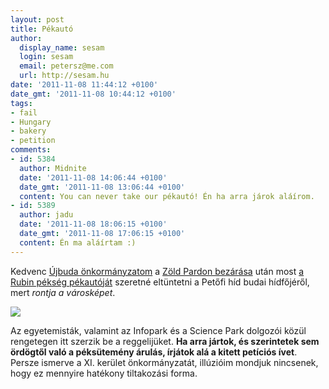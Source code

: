 ```yaml
---
layout: post
title: Pékautó
author:
  display_name: sesam
  login: sesam
  email: petersz@me.com
  url: http://sesam.hu
date: '2011-11-08 11:44:12 +0100'
date_gmt: '2011-11-08 10:44:12 +0100'
tags:
- fail
- Hungary
- bakery
- petition
comments:
- id: 5384
  author: Midnite
  date: '2011-11-08 14:06:44 +0100'
  date_gmt: '2011-11-08 13:06:44 +0100'
  content: You can never take our pékautó! Én ha arra járok aláírom.
- id: 5389
  author: jadu
  date: '2011-11-08 18:06:15 +0100'
  date_gmt: '2011-11-08 17:06:15 +0100'
  content: Én ma aláírtam :)
---
```


Kedvenc [Újbuda önkormányzatom](http://www.ujbuda.hu) a [Zöld Pardon bezárása](http://sesam.hu/2011/09/18/zold-pardon) után most [a Rubin pékség pékautóját](https://foursquare.com/v/rubin-p%C3%A9ks%C3%A9g-p%C3%A9kaut%C3%B3/4bcff6ba77b29c74b60b8a82) szeretné eltüntetni a Petőfi híd budai hídfőjéről, mert _rontja a városképet_.

[![](http://sesam.hu/wp-content/uploads/2011/11/IMG_20111108_110623-1024x768.jpg)](http://sesam.hu/wp-content/uploads/2011/11/IMG_20111108_110623.jpg)

Az egyetemisták, valamint az Infopark és a Science Park dolgozói közül rengetegen itt szerzik be a reggelijüket. **Ha arra jártok, és szerintetek sem ördögtől való a péksütemény árulás, írjátok alá a kitett petíciós ívet**. Persze ismerve a XI. kerület önkormányzatát, illúzióim mondjuk nincsenek, hogy ez mennyire hatékony tiltakozási forma.
